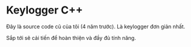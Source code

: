 # Keylogger C++

Đây là source code cũ của tôi (4 năm trước). Là keylogger đơn giản nhất.

Sắp tới sẽ cải tiến để hoàn thiện và đầy đủ tính năng.
<!--
## Tính Năng
```
1) Ghi Kí Tự
2) Hide Application
3) ScreenShot
4) Capture clipboard
5) Send to mail
6) Encrypt
```
## Phát Triển
```
1) Ducky USB
2) Tự Phát Tán
```

## Dự Án Tiến
```
1) Payload
```
-->

